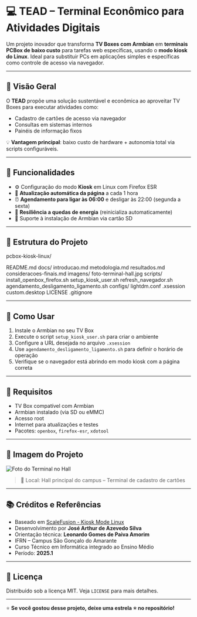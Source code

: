 # 💻 TEAD – Terminal Econômico para Atividades Digitais

Um projeto inovador que transforma **TV Boxes com Armbian** em **terminais PCBox de baixo custo** para tarefas web específicas, usando o **modo kiosk do Linux**. Ideal para substituir PCs em aplicações simples e específicas como controle de acesso via navegador.

---

## 📌 Visão Geral

O **TEAD** propõe uma solução sustentável e econômica ao aproveitar TV Boxes para executar atividades como:

- Cadastro de cartões de acesso via navegador
- Consultas em sistemas internos
- Painéis de informação fixos

💡 **Vantagem principal**: baixo custo de hardware + autonomia total via scripts configuráveis.

---

## 🧩 Funcionalidades

- ⚙️ Configuração do modo **Kiosk** em Linux com Firefox ESR
- 🔄 **Atualização automática da página** a cada 1 hora
- ⏰ **Agendamento para ligar às 06:00** e desligar às 22:00 (segunda a sexta)
- 🔌 **Resiliência a quedas de energia** (reinicializa automaticamente)
- 💽 Suporte à instalação de Armbian via cartão SD

---

## 📁 Estrutura do Projeto
pcbox-kiosk-linux/

README.md
docs/
  introducao.md
  metodologia.md
  resultados.md
  consideracoes-finais.md
  imagens/
      foto-terminal-hall.jpg
scripts/
  install_openbox_firefox.sh
  setup_kiosk_user.sh
  refresh_navegador.sh
  agendamento_desligamento_ligamento.sh
configs/
  lightdm.conf
  .xsession
  custom.desktop
  LICENSE
  .gitignore

---

## 🚀 Como Usar

1. Instale o Armbian no seu TV Box
2. Execute o script `setup_kiosk_user.sh` para criar o ambiente
3. Configure a URL desejada no arquivo `.xsession`
4. Use `agendamento_desligamento_ligamento.sh` para definir o horário de operação
5. Verifique se o navegador está abrindo em modo kiosk com a página correta

---

## 🔧 Requisitos

* TV Box compatível com Armbian
* Armbian instalado (via SD ou eMMC)
* Acesso root
* Internet para atualizações e testes
* Pacotes: `openbox`, `firefox-esr`, `xdotool`

---

## 📸 Imagem do Projeto

![Foto do Terminal no Hall](docs/imagens/foto-terminal-hall.jpg)

> 📍 Local: Hall principal do campus – Terminal de cadastro de cartões

---

## 📚 Créditos e Referências

* Baseado em [ScaleFusion - Kiosk Mode Linux](https://blog.scalefusion.com/pt/linux-kiosk-mode/)
* Desenvolvimento por **José Arthur de Azevedo Silva**
* Orientação técnica: **Leonardo Gomes de Paiva Amorim**
* IFRN – Campus São Gonçalo do Amarante
* Curso Técnico em Informática integrado ao Ensino Médio
* Período: **2025.1**

---

## 📄 Licença

Distribuído sob a licença MIT. Veja `LICENSE` para mais detalhes.

---

⭐ **Se você gostou desse projeto, deixe uma estrela ⭐ no repositório!**
